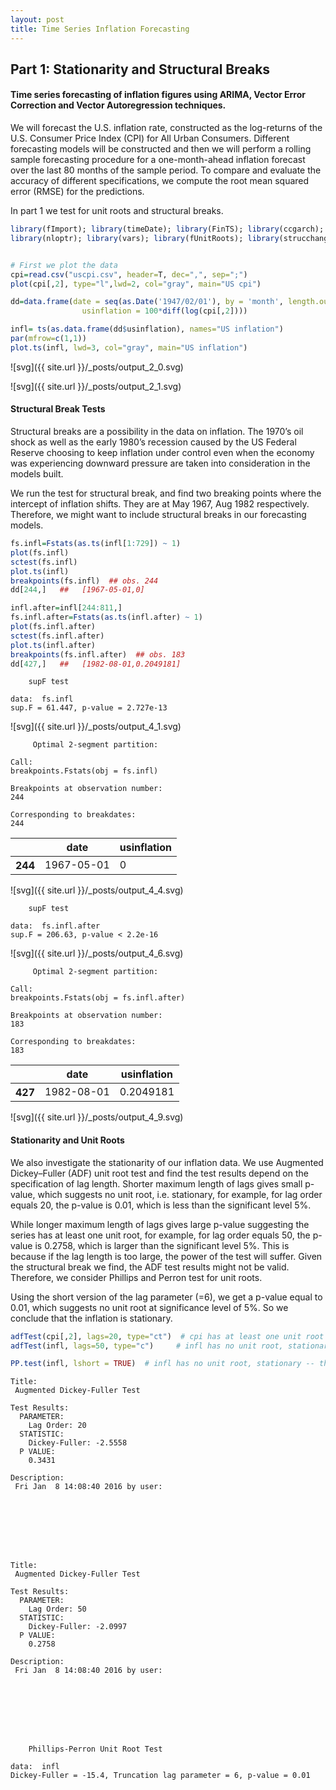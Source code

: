 ```yaml
---
layout: post
title: Time Series Inflation Forecasting
---
```



## Part 1: Stationarity and Structural Breaks

#### Time series forecasting of inflation figures using ARIMA, Vector Error Correction and Vector Autoregression techniques.

We will forecast the U.S. inflation rate, constructed as the log-returns of the U.S. Consumer Price Index (CPI) for All Urban Consumers.
Different forecasting models will be constructed and then we will perform a rolling sample forecasting procedure for a one-month-ahead inflation forecast over the last 80 months of the sample period. To compare and evaluate the accuracy of different specifications, we compute the root mean squared error (RMSE) for the predictions.

In part 1 we test for unit roots and structural breaks.


```R
library(fImport); library(timeDate); library(FinTS); library(ccgarch); library(rugarch);
library(nloptr); library(vars); library(fUnitRoots); library(strucchange);

```


```R

# First we plot the data
cpi=read.csv("uscpi.csv", header=T, dec=",", sep=";")
plot(cpi[,2], type="l",lwd=2, col="gray", main="US cpi")

dd=data.frame(date = seq(as.Date('1947/02/01'), by = 'month', length.out = 811),
                usinflation = 100*diff(log(cpi[,2])))

infl= ts(as.data.frame(dd$usinflation), names="US inflation")
par(mfrow=c(1,1))                        
plot.ts(infl, lwd=3, col="gray", main="US inflation")

```


![svg]({{ site.url }}/_posts/output_2_0.svg)



![svg]({{ site.url }}/_posts/output_2_1.svg)


#### Structural Break Tests
Structural breaks are a possibility in the data on inflation. The 1970’s oil shock as well as the early 1980’s recession caused by the US Federal Reserve choosing to keep inflation under control even when the economy was experiencing downward pressure are taken into consideration in the models built.


We run the test for structural break, and find two breaking points where the intercept of inflation shifts. They are at May 1967, Aug 1982 respectively. Therefore, we might want to include structural breaks in our forecasting models.


```R
fs.infl=Fstats(as.ts(infl[1:729]) ~ 1)
plot(fs.infl)
sctest(fs.infl)
plot.ts(infl)
breakpoints(fs.infl)  ## obs. 244
dd[244,]   ##   [1967-05-01,0]

infl.after=infl[244:811,]
fs.infl.after=Fstats(as.ts(infl.after) ~ 1)
plot(fs.infl.after)
sctest(fs.infl.after)
plot.ts(infl.after)
breakpoints(fs.infl.after)  ## obs. 183
dd[427,]   ##   [1982-08-01,0.2049181]
```





    	supF test

    data:  fs.infl
    sup.F = 61.447, p-value = 2.727e-13





![svg]({{ site.url }}/_posts/output_4_1.svg)






    	 Optimal 2-segment partition:

    Call:
    breakpoints.Fstats(obj = fs.infl)

    Breakpoints at observation number:
    244

    Corresponding to breakdates:
    244






<table>
<thead><tr><th></th><th scope=col>date</th><th scope=col>usinflation</th></tr></thead>
<tbody>
	<tr><th scope=row>244</th><td>1967-05-01</td><td>0</td></tr>
</tbody>
</table>





![svg]({{ site.url }}/_posts/output_4_4.svg)






    	supF test

    data:  fs.infl.after
    sup.F = 206.63, p-value < 2.2e-16





![svg]({{ site.url }}/_posts/output_4_6.svg)






    	 Optimal 2-segment partition:

    Call:
    breakpoints.Fstats(obj = fs.infl.after)

    Breakpoints at observation number:
    183

    Corresponding to breakdates:
    183






<table>
<thead><tr><th></th><th scope=col>date</th><th scope=col>usinflation</th></tr></thead>
<tbody>
	<tr><th scope=row>427</th><td>1982-08-01</td><td>0.2049181</td></tr>
</tbody>
</table>





![svg]({{ site.url }}/_posts/output_4_9.svg)


#### Stationarity and Unit Roots

We also investigate the stationarity of our inflation data. We use Augmented Dickey–Fuller (ADF) unit root test and find the test results depend on the specification of lag length. Shorter maximum length of lags gives small p-value, which suggests no unit root, i.e. stationary, for example, for lag order equals 20, the p-value is 0.01, which is less than the significant level 5%.

While longer maximum length of lags gives large p-value suggesting the series has at least one unit root, for example, for lag order equals 50, the p-value is 0.2758, which is larger than the significant level 5%. This is because if the lag length is too large, the power of the test will suffer. Given the structural break we find, the ADF test results might not be valid. Therefore, we consider Phillips and Perron test for unit roots.

Using the short version of the lag parameter (=6), we get a p-value equal to 0.01, which suggests no unit root at significance level of 5%. So we conclude that the inflation is stationary.


```R
adfTest(cpi[,2], lags=20, type="ct")  # cpi has at least one unit root
adfTest(infl, lags=50, type="c")     # infl has no unit root, stationary

PP.test(infl, lshort = TRUE)  # infl has no unit root, stationary -- this is the preferred test
```





    Title:
     Augmented Dickey-Fuller Test

    Test Results:
      PARAMETER:
        Lag Order: 20
      STATISTIC:
        Dickey-Fuller: -2.5558
      P VALUE:
        0.3431

    Description:
     Fri Jan  8 14:08:40 2016 by user:








    Title:
     Augmented Dickey-Fuller Test

    Test Results:
      PARAMETER:
        Lag Order: 50
      STATISTIC:
        Dickey-Fuller: -2.0997
      P VALUE:
        0.2758

    Description:
     Fri Jan  8 14:08:40 2016 by user:








    	Phillips-Perron Unit Root Test

    data:  infl
    Dickey-Fuller = -15.4, Truncation lag parameter = 6, p-value = 0.01
